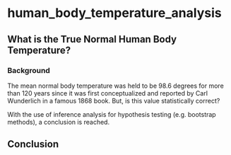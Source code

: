 # human_body_temperature_analysis


## What is the True Normal Human Body Temperature?
### Background
The mean normal body temperature was held to be 98.6 degrees for more than 120 years since it was first conceptualized and reported by Carl Wunderlich in a famous 1868 book. But, is this value statistically correct?

With the use of inference analysis for hypothesis testing (e.g. bootstrap methods), a conclusion is reached. 

## Conclusion

